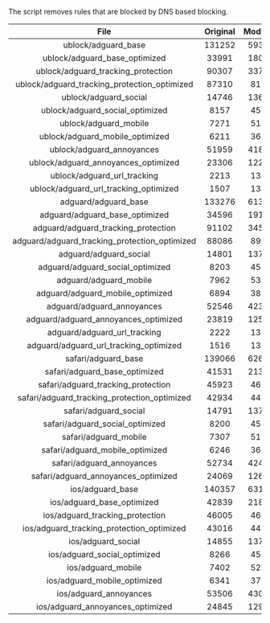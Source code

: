 The script removes rules that are blocked by DNS based blocking.


| File | Original | Modified |
|:----:|:-----:|:-----:|
| ublock/adguard_base | 131252 | 59312 |
| ublock/adguard_base_optimized | 33991 | 18082 |
| ublock/adguard_tracking_protection | 90307 | 33765 |
| ublock/adguard_tracking_protection_optimized | 87310 | 8182 |
| ublock/adguard_social | 14746 | 13676 |
| ublock/adguard_social_optimized | 8157 | 4544 |
| ublock/adguard_mobile | 7271 | 5119 |
| ublock/adguard_mobile_optimized | 6211 | 3658 |
| ublock/adguard_annoyances | 51959 | 41823 |
| ublock/adguard_annoyances_optimized | 23306 | 12284 |
| ublock/adguard_url_tracking | 2213 | 1349 |
| ublock/adguard_url_tracking_optimized | 1507 | 1346 |
| adguard/adguard_base | 133276 | 61380 |
| adguard/adguard_base_optimized | 34596 | 19116 |
| adguard/adguard_tracking_protection | 91102 | 34502 |
| adguard/adguard_tracking_protection_optimized | 88086 | 8903 |
| adguard/adguard_social | 14801 | 13736 |
| adguard/adguard_social_optimized | 8203 | 4590 |
| adguard/adguard_mobile | 7962 | 5302 |
| adguard/adguard_mobile_optimized | 6894 | 3834 |
| adguard/adguard_annoyances | 52546 | 42331 |
| adguard/adguard_annoyances_optimized | 23819 | 12563 |
| adguard/adguard_url_tracking | 2222 | 1357 |
| adguard/adguard_url_tracking_optimized | 1516 | 1354 |
| safari/adguard_base | 139066 | 62600 |
| safari/adguard_base_optimized | 41531 | 21392 |
| safari/adguard_tracking_protection | 45923 | 4635 |
| safari/adguard_tracking_protection_optimized | 42934 | 4485 |
| safari/adguard_social | 14791 | 13720 |
| safari/adguard_social_optimized | 8200 | 4577 |
| safari/adguard_mobile | 7307 | 5160 |
| safari/adguard_mobile_optimized | 6246 | 3693 |
| safari/adguard_annoyances | 52734 | 42436 |
| safari/adguard_annoyances_optimized | 24069 | 12645 |
| ios/adguard_base | 140357 | 63106 |
| ios/adguard_base_optimized | 42839 | 21895 |
| ios/adguard_tracking_protection | 46005 | 4643 |
| ios/adguard_tracking_protection_optimized | 43016 | 4493 |
| ios/adguard_social | 14855 | 13758 |
| ios/adguard_social_optimized | 8266 | 4597 |
| ios/adguard_mobile | 7402 | 5204 |
| ios/adguard_mobile_optimized | 6341 | 3734 |
| ios/adguard_annoyances | 53506 | 43097 |
| ios/adguard_annoyances_optimized | 24845 | 12967 |